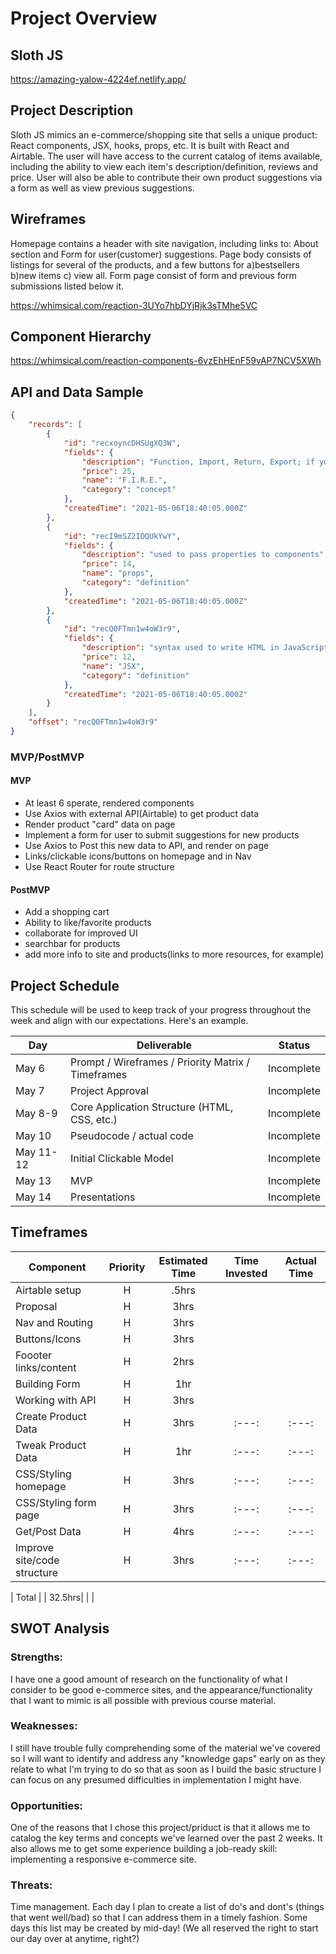 # Project Overview

## Sloth JS

https://amazing-yalow-4224ef.netlify.app/

## Project Description

Sloth JS mimics an e-commerce/shopping site that sells a unique product: React components, JSX, hooks, props, etc. It is built with React and Airtable. The user will have access to the current catalog of items available, including the ability to view each item's description/definition, reviews and price. User will also be able to contribute their own product suggestions via a form as well as view previous suggestions.

## Wireframes

Homepage contains a header with site navigation, including links to: About section and Form for user(customer) suggestions. Page body consists of listings for several of the products, and a few buttons for a)bestsellers b)new items c) view all. Form page consist of form and previous form submissions listed below it.

https://whimsical.com/reaction-3UYo7hbDYjRjk3sTMhe5VC

## Component Hierarchy
https://whimsical.com/reaction-components-6vzEhHEnF59vAP7NCV5XWh

## API and Data Sample

```json
{
    "records": [
        {
            "id": "recxoyncDHSUgXQ3W",
            "fields": {
                "description": "Function, Import, Return, Export; if you want to create a functional component",
                "price": 25,
                "name": "F.I.R.E.",
                "category": "concept"
            },
            "createdTime": "2021-05-06T18:40:05.000Z"
        },
        {
            "id": "recI9mSZ2IOQUkYwY",
            "fields": {
                "description": "used to pass properties to components",
                "price": 14,
                "name": "props",
                "category": "definition"
            },
            "createdTime": "2021-05-06T18:40:05.000Z"
        },
        {
            "id": "recQ0FTmn1w4oW3r9",
            "fields": {
                "description": "syntax used to write HTML in JavaScript",
                "price": 12,
                "name": "JSX",
                "category": "definition"
            },
            "createdTime": "2021-05-06T18:40:05.000Z"
        }
    ],
    "offset": "recQ0FTmn1w4oW3r9"
}
```

### MVP/PostMVP

#### MVP 

- At least 6 sperate, rendered components
- Use Axios with external API(Airtable) to get product data 
- Render product "card" data on page
- Implement a form for user to submit suggestions for new products
- Use Axios to Post this new data to API, and render on page
- Links/clickable icons/buttons on homepage and in Nav 
- Use React Router for route structure

#### PostMVP  

- Add a shopping cart
- Ability to like/favorite products
- collaborate for improved UI
- searchbar for products
- add more info to site and products(links to more resources, for example)

## Project Schedule

This schedule will be used to keep track of your progress throughout the week and align with our expectations. Here's an example.

|  Day | Deliverable | Status
|---|---| ---|
|May 6| Prompt / Wireframes / Priority Matrix / Timeframes | Incomplete
|May 7| Project Approval | Incomplete
|May 8-9| Core Application Structure (HTML, CSS, etc.) | Incomplete
|May 10| Pseudocode / actual code | Incomplete
|May 11-12| Initial Clickable Model  | Incomplete
|May 13| MVP | Incomplete
|May 14| Presentations | Incomplete

## Timeframes

| Component | Priority | Estimated Time | Time Invested | Actual Time |
| --- | :---: |  :---: | :---: | :---: |
| Airtable setup | H | .5hrs|  |  |
| Proposal| H | 3hrs|  |  |
| Nav and Routing| H | 3hrs|  |  |
| Buttons/Icons| H | 3hrs|  |  |
| Foooter links/content| H | 2hrs|  |  |
| Building Form | H | 1hr|  |  |
| Working with API | H | 3hrs|  |  |
| Create Product Data | H | 3hrs | :---: | :---: |
| Tweak Product Data | H | 1hr | :---: | :---: |
| CSS/Styling homepage| H |  3hrs | :---: | :---: |
| CSS/Styling form page| H |  3hrs | :---: | :---: |
| Get/Post Data | H |  4hrs | :---: | :---: |
| Improve site/code structure | H |  3hrs | :---: | :---: |

| Total |  | 32.5hrs|  |  |

## SWOT Analysis

### Strengths:

I have one a good amount of research on the functionality of what I consider to be good e-commerce sites, and the appearance/functionality that I want to mimic is all possible with previous course material. 

### Weaknesses: 

I still have trouble fully comprehending some of the material we've covered so I will want to identify and address any "knowledge gaps" early on as they relate to what I'm trying to do so that as soon as I build the basic structure I can focus on any presumed difficulties in implementation I might have. 

### Opportunities: 

One of the reasons that I chose this project/priduct is that it allows me to catalog the key terms and concepts we've learned over the past 2 weeks. It also allows me to get some experience building a job-ready skill: implementing a responsive e-commerce site. 

### Threats: 

Time management. Each day I plan to create a list of do's and dont's (things that went well/bad) so that I can address them in a timely fashion. Some days this list may be created by mid-day! (We all reserved the right to start our day over at anytime, right?)
